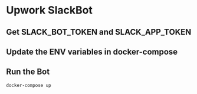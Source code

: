 # Upwork SlackBot

## Get SLACK_BOT_TOKEN and SLACK_APP_TOKEN


## Update the ENV variables in docker-compose


## Run the Bot

```
docker-compose up
```